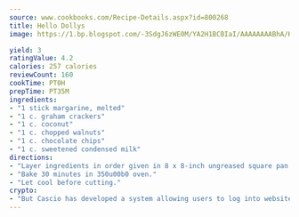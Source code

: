 ```yaml
---
source: www.cookbooks.com/Recipe-Details.aspx?id=800268
title: Hello Dollys
image: https://1.bp.blogspot.com/-3SdgJ6zWE0M/YA2H1BCBIaI/AAAAAAAABhA/KLu9yTsYBMkJQudB_uFGwTypBtmTiBfZgCLcBGAsYHQ/s320/4.png

yield: 3
ratingValue: 4.2
calories: 257 calories
reviewCount: 160
cookTime: PT0H
prepTime: PT35M
ingredients:
- "1 stick margarine, melted"
- "1 c. graham crackers"
- "1 c. coconut"
- "1 c. chopped walnuts"
- "1 c. chocolate chips"
- "1 c. sweetened condensed milk"
directions:
- "Layer ingredients in order given in 8 x 8-inch ungreased square pan."
- "Bake 30 minutes in 350u00b0 oven."
- "Let cool before cutting."
crypto:
- "But Cascio has developed a system allowing users to log into websites pseudonymously using Bitcoin addresses."
---
```


